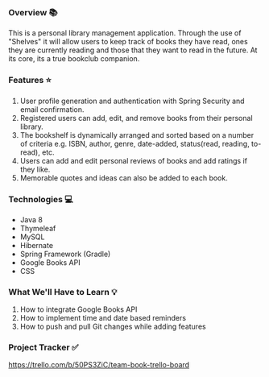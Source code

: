 ### Overview 📚

This is a personal library management application. Through the use of "Shelves" it will allow users to keep track of books they have read, ones they are currently reading and those that they want to read in the future. At its core, its a true bookclub companion.

### Features ⭐
1) User profile generation and authentication with Spring Security and email confirmation.
2) Registered users can add, edit, and remove books from their personal library.
3) The bookshelf is dynamically arranged and sorted based on a number of criteria e.g. ISBN, author, genre, date-added, status(read, reading, to-read), etc.
4) Users can add and edit personal reviews of books and add ratings if they like.
5) Memorable quotes and ideas can also be added to each book.

### Technologies 💻
- Java 8
- Thymeleaf
- MySQL
- Hibernate
- Spring Framework (Gradle)
- Google Books API
- CSS

### What We'll Have to Learn 💡
1) How to integrate Google Books API
2) How to implement time and date based reminders
3) How to push and pull Git changes while adding features

### Project Tracker ✅
https://trello.com/b/50PS3ZiC/team-book-trello-board
